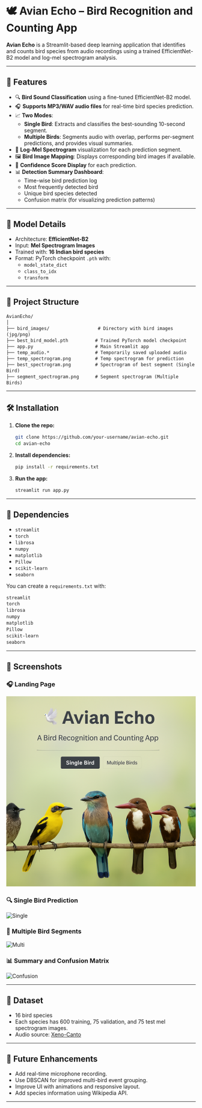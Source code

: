 
# 🕊️ Avian Echo – Bird Recognition and Counting App

**Avian Echo** is a Streamlit-based deep learning application that identifies and counts bird species from audio recordings using a trained EfficientNet-B2 model and log-mel spectrogram analysis.


---

## 🚀 Features

- 🔍 **Bird Sound Classification** using a fine-tuned EfficientNet-B2 model.
- 🎧 **Supports MP3/WAV audio files** for real-time bird species prediction.
- 📈 **Two Modes**:  
  - **Single Bird**: Extracts and classifies the best-sounding 10-second segment.  
  - **Multiple Birds**: Segments audio with overlap, performs per-segment predictions, and provides visual summaries.
- 🎼 **Log-Mel Spectrogram** visualization for each prediction segment.
- 🖼️ **Bird Image Mapping**: Displays corresponding bird images if available.
- 🧠 **Confidence Score Display** for each prediction.
- 📊 **Detection Summary Dashboard**:
  - Time-wise bird prediction log
  - Most frequently detected bird
  - Unique bird species detected
  - Confusion matrix (for visualizing prediction patterns)

---

## 🧠 Model Details

- Architecture: **EfficientNet-B2**
- Input: **Mel Spectrogram Images**
- Trained with: **16 Indian bird species**
- Format: PyTorch checkpoint `.pth` with:
  - `model_state_dict`
  - `class_to_idx`
  - `transform`

---

## 📂 Project Structure

```
AvianEcho/
│
├── bird_images/                  # Directory with bird images (jpg/png)
├── best_bird_model.pth          # Trained PyTorch model checkpoint
├── app.py                       # Main Streamlit app
├── temp_audio.*                 # Temporarily saved uploaded audio
├── temp_spectrogram.png         # Temp spectrogram for prediction
├── best_spectrogram.png         # Spectrogram of best segment (Single Bird)
├── segment_spectrogram.png      # Segment spectrogram (Multiple Birds)
```

---

## 🛠️ Installation

1. **Clone the repo:**
   ```bash
   git clone https://github.com/your-username/avian-echo.git
   cd avian-echo
   ```

2. **Install dependencies:**
   ```bash
   pip install -r requirements.txt
   ```

3. **Run the app:**
   ```bash
   streamlit run app.py
   ```

---

## 🔧 Dependencies

- `streamlit`
- `torch`
- `librosa`
- `numpy`
- `matplotlib`
- `Pillow`
- `scikit-learn`
- `seaborn`

You can create a `requirements.txt` with:

```txt
streamlit
torch
librosa
numpy
matplotlib
Pillow
scikit-learn
seaborn
```

---

## 📸 Screenshots

### 🎧 Landing Page
![Upload](Landing_page.png)

### 🔍 Single Bird Prediction
![Single](Single_bird.png)

### 🦜 Multiple Bird Segments
![Multi](Multiple_birds.png)

### 📊 Summary and Confusion Matrix
![Confusion](Confusion_Matrix.png)

---

## 📁 Dataset

- 16 bird species
- Each species has 600 training, 75 validation, and 75 test mel spectrogram images.
- Audio source: [Xeno-Canto](https://xeno-canto.org)

---

## 🤖 Future Enhancements

- Add real-time microphone recording.
- Use DBSCAN for improved multi-bird event grouping.
- Improve UI with animations and responsive layout.
- Add species information using Wikipedia API.

---

 



